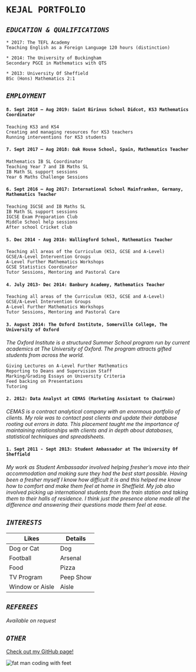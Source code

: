 # `KEJAL PORTFOLIO`

## ___*`EDUCATION & QUALIFICATIONS`*___ 



    * 2017: The TEFL Academy
    Teaching English as a Foreign Language 120 hours (distinction)

    * 2014: The University of Buckingham
    Secondary PGCE in Mathematics with QTS

    * 2013: University Of Sheffield
    BSc (Hons) Mathematics 2:1

## ___*`EMPLOYMENT`*___ 

#### `8. Sept 2018 – Aug 2019: Saint Birinus School Didcot, KS3 Mathematics Coordinator`

    Teaching KS3 and KS4 
    Creating and managing resources for KS3 teachers
    Running interventions for KS3 students 

#### `7. Sept 2017 – Aug 2018: Oak House School, Spain, Mathematics Teacher` 

    Mathematics IB SL Coordinator 
    Teaching Year 7 and IB Maths SL
    IB Math SL support sessions
    Year 6 Maths Challenge Sessions

#### `6. Sept 2016 – Aug 2017: International School Mainfranken, Germany, Mathematics Teacher` 

    Teaching IGCSE and IB Maths SL
    IB Math SL support sessions
    IGCSE Exam Preparation Club
    Middle School help sessions
    After school Cricket club 

#### `5. Dec 2014 - Aug 2016: Wallingford School, Mathematics Teacher`

    Teaching all areas of the Curriculum (KS3, GCSE and A-Level)
    GCSE/A-Level Intervention Groups
    A-Level Further Mathematics Workshops
    GCSE Statistics Coordinator 
    Tutor Sessions, Mentoring and Pastoral Care


#### `4. July 2013- Dec 2014: Banbury Academy, Mathematics Teacher` 

    Teaching all areas of the Curriculum (KS3, GCSE and A-Level)
    GCSE/A-Level Intervention Groups
    A-Level Further Mathematics Workshops
    Tutor Sessions, Mentoring and Pastoral Care

#### `3. August 2014: The Oxford Institute, Somerville College, The University of Oxford`

*The Oxford Institute is a structured Summer School program run by current academics at The University of Oxford. The program attracts gifted students from across the world.*

    Giving Lectures on A-Level Further Mathematics
    Reporting to Deans and Supervision Staff
    Marking/Grading Essays on University Criteria
    Feed backing on Presentations
    Tutoring

#### `2. 2012: Data Analyst at CEMAS (Marketing Assistant to Chairman)`

*CEMAS is a contract analytical company with an enormous portfolio of clients. My role was to contact past clients and update their database rooting out errors in data. This placement taught me the importance of maintaining relationships with clients and in depth about databases, statistical techniques and spreadsheets.*

#### `1. Sept 2011 - Sept 2013: Student Ambassador at The University Of Sheffield`

*My work as Student Ambassador involved helping fresher’s move into their accommodation and making sure they had the best start possible. Having been a fresher myself I know how difficult it is and this helped me know how to comfort and make them feel at home in Sheffield. My job also involved picking up international students from the train station and taking them to their halls of residence. I think just the presence alone made all the difference and answering their questions made them feel at ease.*

## ___*`INTERESTS`*___

    
| Likes | Details      
| - | -
| Dog or Cat | Dog
| Football  | Arsenal 
| Food      | Pizza     
| TV Program | Peep Show
| Window or Aisle | Aisle



## ___*`REFEREES`*___

*Available on request*

## ___*`OTHER`*___

[Check out my GitHub page!](https://github.com/kstrikesbak/)

![fat man coding with feet](https://media.giphy.com/media/QHE5gWI0QjqF2/giphy.gif "fat man coding with feet")


